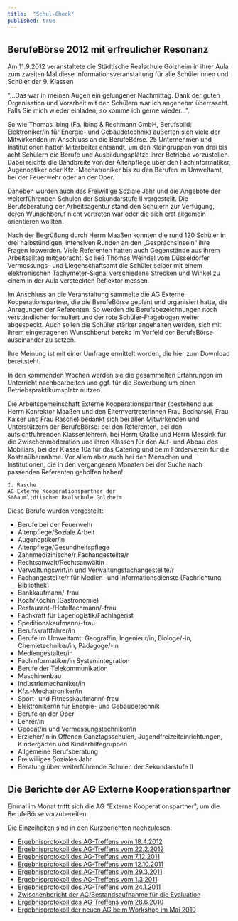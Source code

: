 ```yaml
---
title:  "Schul-Check"
published: true
---
```


## BerufeB&ouml;rse 2012 mit erfreulicher Resonanz

Am 11.9.2012 veranstaltete die St&auml;dtische Realschule Golzheim in ihrer Aula zum zweiten Mal diese Informationsveranstaltung f&uuml;r alle Sch&uuml;lerinnen und Sch&uuml;ler der 9. Klassen

"...Das war in meinen Augen ein gelungener Nachmittag. Dank der guten Organisation und Vorarbeit mit den Sch&uuml;lern war ich angenehm &uuml;berrascht. Falls Sie mich wieder einladen, so komme ich gerne wieder…". 

So wie Thomas Ibing (Fa. Ibing & Rechmann GmbH, Berufsbild: Elektroniker/in f&uuml;r Energie- und Geb&auml;udetechnik) &auml;u&szlig;erten sich viele der Mitwirkenden im Anschluss an die BerufeB&ouml;rse. 25 Unternehmen und Institutionen hatten Mitarbeiter entsandt, um den Kleingruppen von drei bis acht Sch&uuml;lern die Berufe und Ausbildungspl&auml;tze ihrer Betriebe vorzustellen. Dabei reichte die Bandbreite von der Altenpflege &uuml;ber den Fachinformatiker, Augenoptiker oder Kfz.-Mechatroniker bis zu den Berufen im Umweltamt, bei der Feuerwehr oder an der Oper. 

Daneben wurden auch das Freiwillige Soziale Jahr und die Angebote der weiterf&uuml;hrenden Schulen der Sekundarstufe II vorgestellt. Die Berufsberatung der Arbeitsagentur stand den Sch&uuml;lern zur Verf&uuml;gung, deren Wunschberuf nicht vertreten war oder die sich erst allgemein orientieren wollten.

Nach der Begr&uuml;&szlig;ung durch Herrn Maa&szlig;en konnten die rund 120 Sch&uuml;ler in drei halbst&uuml;ndigen, intensiven Runden an den „Gespr&auml;chsinseln“ ihre Fragen loswerden. Viele Referenten hatten auch Gegenst&auml;nde aus ihrem Arbeitsalltag mitgebracht. So lie&szlig; Thomas Weindel vom D&uuml;sseldorfer Vermessungs- und Liegenschaftsamt die Sch&uuml;ler selber mit einem elektronischen Tachymeter-Signal verschiedene Strecken und Winkel zu einem in der Aula versteckten Reflektor messen.

Im Anschluss an die Veranstaltung sammelte die AG Externe Kooperationspartner, die die BerufeB&ouml;rse geplant und organisiert hatte, die Anregungen der Referenten. So werden die Berufsbezeichnungen noch verst&auml;ndlicher formuliert und der rote Sch&uuml;ler-Fragebogen weiter abgespeckt. Auch sollen die Sch&uuml;ler st&auml;rker angehalten werden, sich mit ihrem eingetragenen Wunschberuf bereits im Vorfeld der BerufeB&ouml;rse auseinander zu setzen. 

Ihre Meinung ist mit einer Umfrage ermittelt worden, die hier zum Download bereitsteht.

In den kommenden Wochen werden sie die gesammelten Erfahrungen im Unterricht nachbearbeiten und ggf. f&uuml;r die Bewerbung um einen Betriebspraktikumsplatz nutzen.

Die Arbeitsgemeinschaft Externe Kooperationspartner (bestehend aus Herrn Konrektor Maa&szlig;en und den Elternvertreterinnen Frau Bednarski, Frau Kaiser und Frau Rasche) bedankt sich bei allen Mitwirkenden und Unterst&uuml;tzern der BerufeB&ouml;rse: bei den Referenten, bei den aufsichtf&uuml;hrenden Klassenlehrern, bei Herrn Gralke und Herrn Messink f&uuml;r die Zwischenmoderation und ihren Klassen f&uuml;r den Auf- und Abbau des Mobiliars, bei der Klasse 10a f&uuml;r das Catering und beim F&ouml;rderverein f&uuml;r die Kosten&uuml;bernahme. Vor allem aber auch bei den Menschen und Institutionen, die in den vergangenen Monaten bei der Suche nach passenden Referenten geholfen haben!

	I. Rasche
	AG Externe Kooperationspartner der
	St&auml;dtischen Realschule Golzheim 

Diese Berufe wurden vorgestellt:

- Berufe bei der Feuerwehr
- Altenpflege/Soziale Arbeit
- Augenoptiker/in
- Altenpflege/Gesundheitspflege
- Zahnmedizinische/r Fachangestellte/r
- Rechtsanwalt/Rechtsanw&auml;ltin
- Verwaltungswirt/in und Verwaltungsfachangestellte/r
- Fachangestellte/r f&uuml;r Medien- und Informationsdienste (Fachrichtung Bibliothek)
- Bankkaufmann/-frau
- Koch/K&ouml;chin (Gastronomie)
- Restaurant-/Hotelfachmann/-frau
- Fachkraft f&uuml;r Lagerlogistik/Fachlagerist
- Speditionskaufmann/-frau
- Berufskraftfahrer/in
- Berufe im Umweltamt: Geograf/in, Ingenieur/in, Biologe/-in, Chemietechniker/in, P&auml;dagoge/-in
- Mediengestalter/in
- Fachinformatiker/in Systemintegration
- Berufe der Telekommunikation
- Maschinenbau
- Industriemechaniker/in
- Kfz.-Mechatroniker/in
- Sport- und Fitnesskaufmann/-frau
- Elektroniker/in f&uuml;r Energie- und Geb&auml;udetechnik
- Berufe an der Oper
- Lehrer/in
- Geod&auml;t/in und Vermessungstechniker/in
- Erzieher/in in Offenen Ganztagsschulen, Jugendfreizeiteinrichtungen, Kinderg&auml;rten und Kinderhilfegruppen
- Allgemeine Berufsberatung
- Freiwilliges Soziales Jahr
- Beratung &uuml;ber weiterf&uuml;hrende Schulen der Sekundarstufe II	  

## Die Berichte der AG Externe Kooperationspartner

Einmal im Monat trifft sich die AG "Externe Kooperationspartner", um die BerufeB&ouml;rse vorzubereiten. 

Die Einzelheiten sind in den Kurzberichten nachzulesen:

- [Ergebnisprotokoll des AG-Treffens vom 18.4.2012](materials/schulcheck/20120418-bericht-externe-kooperationspartner.pdf)
- [Ergebnisprotokoll des AG-Treffens vom 22.2.2012](materials/schulcheck/20120222-bericht-externe-kooperationspartner.pdf)
- [Ergebnisprotokoll des AG-Treffens vom 7.12.2011](materials/schulcheck/20111207-bericht-externe-kooperationspartner.pdf)
- [Ergebnisprotokoll des AG-Treffens vom 12.10.2011](materials/schulcheck/20111012-bericht-externe-kooperationspartner.pdf)
- [Ergebnisprotokoll des AG-Treffens vom 29.3.2011](materials/schulcheck/20110329-bericht-externe-kooperationspartner.pdf)
- [Ergebnisprotokoll des AG-Treffens vom 1.3.2011](materials/schulcheck/20110301-bericht-externe-kooperationspartner.pdf)
- [Ergebnisprotokoll des AG-Treffens vom 24.1.2011](materials/schulcheck/20110124-bericht-externe-kooperationspartner.pdf)
- [Zwischenbericht der AG/Bestandsaufnahme f&uuml;r die Evaluation](materials/schulcheck/zwischenbericht-der-ag-externe-kooperationspar.pdf)
- [Ergebnisprotokoll des AG-Treffens vom 28.6.2010](materials/schulcheck/20100628-bericht-externe-kooperationspartner.pdf)
- [Ergebnisprotokoll der neuen AG beim Workshop im Mai 2010](materials/schulcheck/bericht-der-arbeitsgruppe-4-vom-workshop.pdf)

<!--

# Schul-Check - wie alles begann

## Wir machen uns wieder auf den Weg!

Vor f&uuml;nf Jahren - aufgest&ouml;rt durch den Amoklauf in Erfurt - hatten wir unsere Schule in einer gemeinsamen Anstrengung von Sch&uuml;lern, Lehrern und Eltern mit folgenden Fragen unter die Lupe genommen:

- Was ist eine gute Schule?
- Wie kommen Eltern, Lehrer und Sch&uuml;ler besser ins Gespr&auml;ch?
- Wie kann eine Schule heute ihre Sch&uuml;ler f&uuml;r die Zukunft fit machen?
- Wie kann die Schule ihren Beitrag f&uuml;r eine Erziehung zur Nachhaltigkeit leisten?
- Wie erwerben Sch&uuml;ler die Kompetenzen, die sie dazu bef&auml;higen, sich in einer immer komplexeren Welt zurecht zu finden und diese im Sinne der Agenda 21 mitzugestalten?

Nun - in dem Jahr, in dem unsere Schule ihren 100. Geburtstag feiert - m&ouml;chten wir untersuchen, was aus unseren Vorhaben und Hoffnungen geworden ist. Was hatte Bestand? Was hat sich nicht bew&auml;hrt? Woran sollten wir weiter arbeiten - und was wollen wir f&uuml;r die Zukunft erreichen?

So wurde in der Schulkonferenz am 29.10.2009 beschlossen, sich wieder ein St&uuml;ck weiter auf den Weg zu einer im Wortsinn "guten Schule" zu machen! 

Auf diesen Seiten m&ouml;chten wir in Zukunft alle Interessierten und/oder Beteiligten informieren und an den Arbeitsfortschritten teilhaben lassen. Die Arbeitsgruppen werden sich selber organisieren, so dass sich auch f&uuml;r die Teilnehmer eine Chance zum Mitmachen bietet, die nur wenig Zeit haben! Auch ein sp&auml;terer Einstieg oder Wechsel ist m&ouml;glich - wer teilnehmen m&ouml;chte, wendet sich einfach bei Frau Rasche unter Schulcheck2010@web.de und erf&auml;hrt von ihr, wie der Stand der Dinge ist und an wen er sich wenden kann. Wir freuen uns &uuml;ber jede Anregung und jede Mitwirkung!

## Ideen-Schmiede erfolgreich gestartet

Herzlichen Dank an alle Sch&uuml;ler, Lehrer und Eltern, die bei diesem sonnigen Wetter gekommen waren, um zum Gelingen des "Workshop Schul-Check 2010" beizutragen! 

Immerhin 36 Teilnehmer kamen am 29.5. zusammen, um Ideen auszutauschen: Was kann und muss getan werden, um das Leben und Lernen an unserer Schule weiter zu verbessern? Es h&auml;tten gerne noch ein paar Besucher mehr sein d&uuml;rfen, aber auch in dieser Konstellation wurden schon gute Ergebnisse erzielt! In alle Arbeitsgruppen k&ouml;nnen weitere Mitwirkende jederzeit einsteigen! Wer Interesse hat, kann Frau Rasche unter Schulcheck2010@web.de anmailen. 

Die vier Arbeitsgruppen "Fachunterricht/Individuelle F&ouml;rderung", "Schulleben/Kommunikation in der Schulgemeinschaft", "Geb&auml;ude & Gel&auml;nde" und "Externe Kooperationspartner" setzten zun&auml;chst thematische Schwerpunkte. Teilweise stimmten sie schon Termine ab, bereiteten die n&auml;chsten Treffen inhaltlich vor und formulierten Kooperationsbedarf mit AGs und Schulgremien.

## Interesse an diesen Themen?

Nat&uuml;rlich bleiben bei einem Workshop immer Themen und Ideen, die noch nicht aufgegriffen werden konnten: 

- Unterrichtsprojekte zu „Strom-/Wassersparen/Klima/Recycling“
- Projekte zum Thema „Gesunde Ern&auml;hrung“
- Konzept des Umgangs mit Hausaufgaben an der Schule
- Projekte zur Sprache und Sprachkultur
- Theaterprojekte
- Projekte zum menschlichen Miteinander in der Schule
- Entwicklung eines „Wir-Gef&uuml;hls“ an unserer Schule (T-Shirts u.&auml;.)
- F&auml;cher&uuml;bergreifende Bearbeitung des WIU-Startprojekts zur Einschulung „Wir malen uns Erde und Menschen aus“
- St&auml;rkere Nutzung der Aquazoo-Kooperation
- Unterst&uuml;tzung der Togo-AG
- Gr&uuml;ndung einer Sch&uuml;ler-Firma (z.B. mit fair gehandelten Produkten)
- Kooperation/Austausch mit einer englischen Schule Bei Interesse einfach eine Email an steinberg40474@web.de

Wer sich f&uuml;r eines der Themen stark machen will und es mit anderen Eltern, Sch&uuml;lern und Lehrern zusammen nach vorne bringen m&ouml;chte, braucht nur Frau Rasche von der Steuergruppe eine Email an Schulcheck@web.de zu schicken. 

Sie wird sich darum k&uuml;mmern - versprochen!

- AG "Fachunterricht/Individuelle F&ouml;rderung
	- Schwerpunktthema: "Bildungsoase"
	- Ziele bzw. Schwerpunktsetzung der Arbeitsgruppe: Inhaltliche Konzeption eines ‚Lernzentrums’ in einem neu zu gestaltenden Raum (Bildungsoase) im Geb&auml;ude der Realschule Golzheim.
	- Zeitplan/Verantwortlichkeiten: Frau Jansen, Herr Messink und Herr M&uuml;ller erstellen gemeinsam mit der Schulleitung eine ‚Machbarkeitsstudie’ und kontaktieren im Anschluss daran die entsprechenden Entscheidungstr&auml;ger bei der Stadt. Eine m&ouml;gliche R&auml;umlichkeit f&uuml;r das o.g. Lernzentrum w&auml;re der ehemalige ‚Kulissenkeller’.
- AG "Geb&auml;ude & Gel&auml;nde"
	- Der Bolzplatz: Der Bolzplatz hinter der Sporthalle wurde in der Projektwoche (Oktober 2010) durch einige Sch&uuml;ler unter Anleitung von Herrn M&uuml;ller wieder freigeschnitten, ein G&auml;rtner hat f&uuml;r die Abfuhr gesorgt. Wie der Bereich wieder in einen langfristig bespielbaren Zustand versetzt werden kann, wird nun beraten.  Eine Dokumentation des Zustandes vor und nach den Arbeiten wird im Zusammenhang mit der Erstellung eines Image-Videos der Schule erfolgen. Inzwischen liegt ein Antrag auf Instandsetzung des Bolzplatzes unserer Schulleitung beim Schulverwaltungsamt, das den Antrag unterst&uuml;tzt, seine Realisierung h&auml;ngt allerdings von der Haushaltslage des Jahres 2011 ab. 
	- Instandhaltung der R&auml;ume: Von Elternseite (Frau Steinberg) kam die Anregung, dass die Klassenpflegschaftsvorsitzenden mit den Eltern ihrer Klassen &uuml;ber Verbesserungs- und Versch&ouml;nerungsma&szlig;nahmen beraten k&ouml;nnten. Eine Jury k&ouml;nnte am Jahresende die ansprechendsten Ergebnisse pr&auml;mieren... Der Vorschlag sei hiermit in die Runde geworfen!
- AG "Schulleben/Miteinander in der Schule"
	- Der Schulsanit&auml;tsdienst: Eine neue Lehrerin an unserer Schule, Frau R&ouml;del, will und kann aufgrund ihrer fundierten Kenntnisse Sch&uuml;ler als Sanit&auml;ter ausbilden. Damit ergab sich eine ideale Verbindung zum Schul-Check-Vorhaben, den Schulsanit&auml;tsdienst wieder in Gang zu bringen. Eine erste Gelegenheit, das knappe Dutzend lernbegieriger Jung-Sanit&auml;ter vorzustellen, bot sich anl&auml;sslich des 100-j&auml;hrigen Schuljubil&auml;ums. Ernsthafte Hilfestellungen waren dabei - zum Gl&uuml;ck - nicht zu leisten, aber Besucher mit leichteren Beschwerden konnte bereits geholfen werden...! 
	- Die Streitschlichter: Es wurde beim Workshop im Mai 2010 festgestellt, dass es besser w&auml;re, wenn die Streitschlichter sich bekannter machen w&uuml;rden. Es findet zwar eine Vorstellung in jeder Klasse statt, aber das scheint nicht auszureichen. Insbesondere die j&uuml;ngeren Jahrgangsstufen seien zu wenig informiert, an wen man sich in Problemf&auml;llen wenden kann. Vorgeschlagen wurde, eine Umfrage an alle Sch&uuml;ler zu starten, um eine R&uuml;ckmeldung zu bekommen, was als gut empfunden wird und was zu verbessern w&auml;re.

-->
